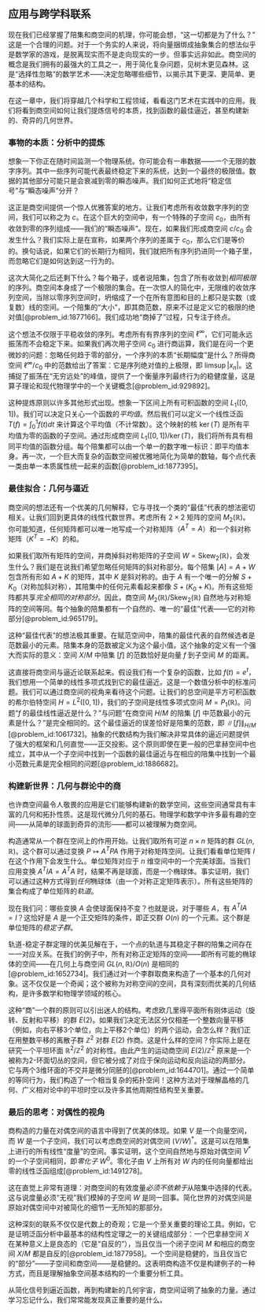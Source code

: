 ## 应用与跨学科联系

现在我们已经掌握了陪集和商空间的机理，你可能会想，“这一切都是为了什么？” 这是一个合理的问题。对于一个务实的人来说，将向量捆绑成抽象集合的想法似乎是数学家的游戏，是脱离现实而不是走向现实的一步。但事实远非如此。商空间的概念是我们拥有的最强大的工具之一，用于简化复杂问题，见树木更见森林。这是“选择性忽略”的数学艺术——决定忽略哪些细节，以揭示其下更深、更简单、更基本的结构。

在这一章中，我们将穿越几个科学和工程领域，看看这门艺术在实践中的应用。我们将看到商空间如何让我们提炼信号的本质，找到函数的最佳逼近，甚至构建新的、奇异的几何世界。

### 事物的本质：分析中的提炼

想象一下你正在随时间监测一个物理系统。你可能会有一串数据——一个无限的数字序列。其中一些序列可能代表最终稳定下来的系统，达到一个最终的极限值。数据的其他部分可能只是会衰减到零的瞬态噪声。我们如何正式地将“稳定信号”与“瞬态噪声”分开？

这正是商空间提供一个惊人优雅答案的地方。让我们考虑所有收敛数字序列的空间，我们可以称之为 $c$。在这个巨大的空间中，有一个特殊的子空间 $c_0$，由所有收敛到零的序列组成——我们的“瞬态噪声”。现在，如果我们形成商空间 $c/c_0$ 会发生什么？我们实际上是在宣称，如果两个序列的差属于 $c_0$，那么它们是等价的。换句话说，如果它们的长期行为相同，我们就把所有序列扔进同一个箱子里，而忽略它们是如何达到这一行为的。

这次大简化之后还剩下什么？每个箱子，或者说陪集，包含了所有收敛到*相同极限*的序列。商空间本身成了一个极限的集合。在一次惊人的简化中，无限维的收敛序列空间，当除以零序列空间时，坍缩成了一个在所有意图和目的上都只是实数（或复数）线的空间。一个陪集的“大小”，即其商范数，原来不过是定义它的极限的绝对值[@problem_id:1877166]。我们成功地“商掉了”过程，只专注于终点。

这个想法不仅限于平稳收敛的序列。考虑所有有界序列的空间 $\ell^\infty$，它们可能永远振荡而不会稳定下来。如果我们再次用子空间 $c_0$ 进行商运算，我们是在问一个更微妙的问题：忽略任何趋于零的部分，一个序列的本质“长期幅度”是什么？所得商空间 $\ell^\infty/c_0$ 中的范数给出了答案：它是序列绝对值的上极限，即 $\limsup |x_n|$。这捕捉了振荡在“无穷远处”的峰值，提供了一个衡量序列最终行为的稳健度量，这是算子理论和现代物理学中的一个关键概念[@problem_id:929892]。

这种提炼原则以许多其他形式出现。想象一下区间上所有可积函数的空间 $L_1([0,1])$。我们可以决定只关心一个函数的*平均值*。然后我们可以定义一个线性泛函 $T(f) = \int_0^1 f(t) dt$ 来计算这个平均值（不计常数）。这个映射的核 $\ker(T)$ 是所有平均值为零的函数的子空间。通过形成商空间 $L_1([0,1]) / \ker(T)$，我们将所有具有相同平均值的函数分组。每个陪集都可以由一个单一的数字唯一标识：即平均值本身。再一次，一个巨大而复杂的函数空间被优雅地简化为简单的数轴，每个点代表一类由单一本质属性统一起来的函数[@problem_id:1877395]。

### 最佳拟合：几何与逼近

商空间的想法还有一个优美的几何解释，它与寻找一个类的“最佳”代表的想法密切相关。让我们回到更具体的线性代数世界。考虑所有 $2 \times 2$ 矩阵的空间 $M_2(\mathbb{R})$。你可能知道，任何矩阵都可以唯一地写成一个对称矩阵（$A^T = A$）和一个斜对称矩阵（$K^T = -K$）的和。

如果我们取所有矩阵的空间，并商掉斜对称矩阵的子空间 $W = \text{Skew}_2(\mathbb{R})$，会发生什么？我们是在说我们希望忽略任何矩阵的斜对称部分。每个陪集 $[A] = A + W$ 包含所有形如 $A+K$ 的矩阵，其中 $K$ 是斜对称的。由于 $A$ 有一个唯一的分解 $S+K_0$（对称加斜对称），其陪集中的任何元素看起来都像 $S + (K_0 + K)$。所有这些矩阵都共享*完全相同的对称部分*。因此，商空间 $M_2(\mathbb{R}) / \text{Skew}_2(\mathbb{R})$ 自然地与对称矩阵的空间等同。每个抽象的陪集都有一个自然的、唯一的“最佳”代表——它的对称部分[@problem_id:965179]。

这种“最佳代表”的想法极其重要。在赋范空间中，陪集的最佳代表的自然候选者是范数最小的元素。陪集本身的范数被定义为这个最小值。这个抽象的定义有一个强大而实际的意义：空间 $X/M$ 中陪集 $[f]$ 的范数恰好是向量 $f$ 到子空间 $M$ 的距离。

这直接将商空间与逼近论联系起来。假设我们有一个复杂的函数，比如 $f(t) = e^t$，我们想用一个简单的线性多项式找到它的最佳逼近。这是一个数值分析中的标准问题。我们可以通过商空间的视角来看待这个问题。让我们的总空间是平方可积函数的希尔伯特空间 $H = L^2([0,1])$，我们的子空间是线性多项式空间 $M = P_1(\mathbb{R})$。问题“$f$ 的最佳线性逼近是什么？”与问题“在商空间 $H/M$ 的陪集 $[f]$ 中范数最小的元素是什么？”是完全相同的。这个最佳逼近的误差恰好是陪集的范数，即 $\|[f]\|_{H/M}$ [@problem_id:1061732]。抽象的代数结构为我们解决非常具体的逼近问题提供了强大的框架和几何直觉——正交投影。这个原则即使在更一般的巴拿赫空间中也成立，其中从一个子空间中找到一个函数的最佳逼近与在相应的陪集中找到一个最小范数元素是完全相同的问题[@problem_id:1886682]。

### 构建新世界：几何与群论中的商

也许商空间最令人敬畏的应用是它们能够构建新的数学空间，这些空间通常具有丰富的几何和拓扑性质。这是现代微分几何的基石。物理学和数学中许多最有趣的空间——从简单的球面到奇异的流形——都可以被理解为商空间。

构造通常从一个群在空间上的作用开始。让我们取所有可逆 $n \times n$ 矩阵的群 $GL(n, \mathbb{R})$。这个群可以通过变换 $P \mapsto A^T P A$ 作用于对称矩阵空间。让我们看看单位矩阵 $I$ 在这个作用下会发生什么。单位矩阵对应于 $n$ 维空间中的一个完美球面。当我们应用变换 $A^T I A = A^T A$ 时，结果不再是球面，而是一个椭球体。事实证明，我们可以通过这种方式得到*任何*椭球体（由一个对称正定矩阵表示）。所有这些矩阵的集合构成了单位矩阵的*轨道*。

现在我们问：哪些变换 $A$ 会使球面保持不变？也就是说，对于哪些 $A$，有 $A^T I A = I$？这恰好是 $A$ 是一个正交矩阵的条件，即正交群 $O(n)$ 的一个元素。这个群是单位矩阵的*稳定子群*。

轨道-稳定子群定理的优美见解在于，一个点的轨道与其稳定子群的陪集之间存在一一对应关系。在我们的例子中，所有对称正定矩阵的空间——即所有可能的椭球体的空间——在几何上与商空间 $GL(n, \mathbb{R}) / O(n)$ 是相同的[@problem_id:1652734]。我们通过对一个李群取商来构造了一个基本的几何对象。这不仅仅是一个奇闻；这个被称为对称空间的空间，具有深刻而优美的几何结构，是许多数学和物理学领域的核心。

这种“商”一个群的原则可以引出迷人的结构。考虑欧几里得平面所有刚体运动（旋转、反射和平移）的群 $E(2)$。如果我们决定无法区分仅相差一个整数向量平移（例如，向右平移3个单位，向上平移2个单位）的两个运动，会怎么样？我们正在用整数平移的离散子群 $\mathbb{Z}^2$ 对群 $E(2)$ 作商。这是什么样的空间？你实际上是在研究一个平坦环面 $\mathbb{R}^2/\mathbb{Z}^2$ 的对称性。由此产生的运动商空间 $E(2)/\mathbb{Z}^2$ 原来是一个被称为2-环面切丛的空间，但它被分成了对应于保向运动和反向运动的两部分。它与两个3维环面的不交并是微分同胚的[@problem_id:1644701]。通过一个简单的等同行为，我们构造了一个相当复杂的拓扑空间！这种方法对于理解晶格的几何、广义相对论中的平坦时空以及许多其他周期性结构至关重要。

### 最后的思考：对偶性的视角

商构造的力量在对偶空间的语言中得到了优美的体现。如果 $V$ 是一个向量空间，而 $W$ 是一个子空间，我们可以考虑商空间的对偶空间 $(V/W)^*$。这是可以在陪集上进行的所有线性“度量”的空间。事实证明，这个空间自然地与原始对偶空间 $V^*$ 的一个子空间相同，即*零化子* $W^0$。零化子由 $V$ 上所有对 $W$ 内的任何向量都给出零的线性泛函组成[@problem_id:1491278]。

这在直觉上非常有道理：对商空间的有效度量*必须不依赖于*从陪集中选择的代表。这与说度量必须“无视”我们模掉的子空间 $W$ 是同一回事。简化世界的对偶空间是原始对偶空间中对被简化的细节一无所知的那部分。

这种深刻的联系不仅仅是代数上的奇观；它是一个至关重要的理论工具。例如，它是证明泛函分析中最基本的结构性定理之一的关键组成部分：一个巴拿赫空间 $X$ 在某种意义上是良态的（它是“自反的”），当且仅当一个闭子空间 $M$ 和相应的商空间 $X/M$ 都是自反的[@problem_id:1877958]。一个空间是稳健的，当且仅当它的“部分”——子空间和商空间——是稳健的。这表明商构造不仅是构建例子的一种方式，而且是理解抽象空间基本结构的一个重要分析工具。

从简化信号到逼近函数，再到构建新的几何宇宙，商空间证明了抽象的力量。通过学习忘记什么，我们常常能发现真正重要的是什么。